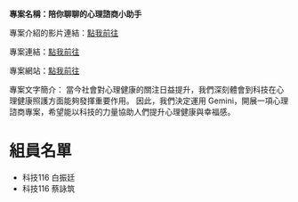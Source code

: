 **專案名稱：陪你聊聊的心理諮商小助手**

專案介紹的影片連結：[點我前往](https://youtu.be/PKvbVE9k86s?si=69DOeXSJBtlHlbdS)

專案連結：[點我前往](https://colab.research.google.com/drive/1bLbmDb3HM1at6V7SZM2kqkfAZDAUfsrp?usp=sharing)

專案網站：[點我前往](https://sites.google.com/view/lets-talk-and-heal-together/%E9%A6%96%E9%A0%81)

專案文字簡介：
當今社會對心理健康的關注日益提升，我們深刻體會到科技在心理健康照護方面能夠發揮重要作用。
因此，我們決定運用 Gemini，開展一項心理諮商專案，希望能以科技的力量協助人們提升心理健康與幸福感。

# 組員名單

- 科技116 白振廷
- 科技116 蔡詠筑
